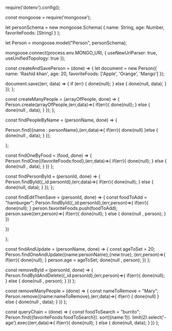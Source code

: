 require('dotenv').config();

const mongoose = require('mongoose');

let personSchema = new mongoose.Schema(
  {
    name: String,
    age: Number,
    favoriteFoods: [String]
  }
);

let Person = mongoose.model("Person", personSchema);

mongoose.connect(process.env.MONGO_URI, { useNewUrlParser: true, useUnifiedTopology: true });

const createAndSavePerson = (done) => {
  let document = new Person({
    name: 'Rashid khan',
    age: 20,
    favoriteFoods: ['Apple', 'Orange', 'Mango']
  });

  document.save((err, data) => {
    if (err) {
      done(null);
    }
    else {
      done(null, data);
    }
  });
};

const createManyPeople = (arrayOfPeople, done) => {
  Person.create(arrayOfPeople,(err,data)=>{
  if(err){
    done(null);
  }  else {
    done(null , data);
  }
  });
};

const findPeopleByName = (personName, done) => {

  Person.find({name : personName},(err,data)=>{
    if(err){
      done(null)
    }else {
      done(null , data);
    }
  });

};

const findOneByFood = (food, done) => {
  Person.findOne({favoriteFoods:food},(err,data)=>{
    if(err){
      done(null);
    } else {
      done(null , data);
    }
  })
};

const findPersonById = (personId, done) => {
  Person.findById({_id:personId},(err,data)=>{
    if(err){
      done(null);
    } else {
      done(null, data);
    }
  });
};

const findEditThenSave = (personId, done) => {
  const foodToAdd = "hamburger";
  Person.findById({_id:personId},(err,person)=>{
    if(err){
      done(null);
    }
    person.favoriteFoods.push(foodToAdd);
    person.save((err,person)=>{
      if(err){
        done(null);
      }
       else {
        done(null , person);
      }
    })

  })

};

const findAndUpdate = (personName, done) => {
  const ageToSet = 20;
  Person.findOneAndUpdate({name:personName},{new:true}, (err,person)=>{
    if(err){
      done(null);
    }
    person.age = ageToSet;
    done(null , person);
  })
};

const removeById = (personId, done) => {
  Person.findByIdAndDelete({_id:personId},(err,person)=>{
    if(err){
      done(null);
    } else {
      done(null , person);
    }
  })
};

const removeManyPeople = (done) => {
  const nameToRemove = "Mary";
Person.remove({name:nameToRemove},(err,data)=>{
  if(err) {
    done(null)
  } else {
    done(null , data);
  }
})
};

const queryChain = (done) => {
  const foodToSearch = "burrito";
  Person.find({favoriteFoods:foodToSearch}).
  sort({name:1}).
  limit(2).select('-age').exec((err,data)=>{
    if(err){
      done(null);
    } else {
      done(null, data);
    }
  })
};